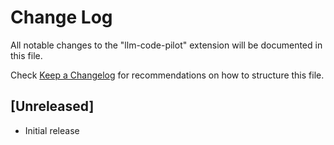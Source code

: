 # Change Log

All notable changes to the "llm-code-pilot" extension will be documented in this file.

Check [Keep a Changelog](http://keepachangelog.com/) for recommendations on how to structure this file.

## [Unreleased]

- Initial release